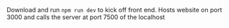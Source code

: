 Download and run ```npm run dev```  to kick off front end.  Hosts website on port 3000 and calls the server at port 7500 of the localhost
